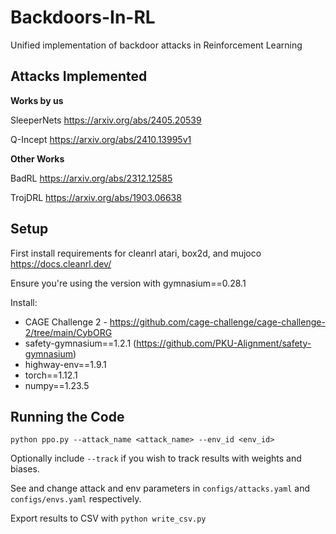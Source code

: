 # Backdoors-In-RL
Unified implementation of backdoor attacks in Reinforcement Learning

## Attacks Implemented

**Works by us**

SleeperNets https://arxiv.org/abs/2405.20539

Q-Incept https://arxiv.org/abs/2410.13995v1

**Other Works**

BadRL https://arxiv.org/abs/2312.12585

TrojDRL https://arxiv.org/abs/1903.06638

## Setup

First install requirements for cleanrl atari, box2d, and mujoco https://docs.cleanrl.dev/

Ensure you're using the version with gymnasium==0.28.1

Install:
- CAGE Challenge 2 - https://github.com/cage-challenge/cage-challenge-2/tree/main/CybORG
- safety-gymnasium==1.2.1 (https://github.com/PKU-Alignment/safety-gymnasium)
- highway-env==1.9.1
- torch==1.12.1
- numpy==1.23.5

## Running the Code
`python ppo.py --attack_name <attack_name> --env_id <env_id>`

Optionally include `--track` if you wish to track results with weights and biases.

See and change attack and env parameters in `configs/attacks.yaml` and `configs/envs.yaml` respectively.

Export results to CSV with `python write_csv.py`